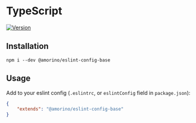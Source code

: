 # TypeScript
[![Version][version-badge]][package]

## Installation

```
npm i --dev @amorino/eslint-config-base
```
## Usage

Add to your eslint config (`.eslintrc`, or `eslintConfig` field in `package.json`):

```json
{
    "extends": "@amorino/eslint-config-base"
}
```

[version-badge]: https://img.shields.io/npm/v/@amorino/eslint-config-base.svg?style=flat-square
[package]: https://www.npmjs.com/package/@amorino/eslint-config-base
